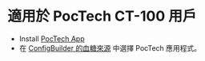 # 適用於 PocTech CT-100 用戶

- Install [PocTech App](https://play.google.com/store/apps/details?id=com.poctechcorp.pocct)
- 在 [ConfigBuilder 的血糖來源](#Config-Builder-bg-source) 中選擇 PocTech 應用程式。
